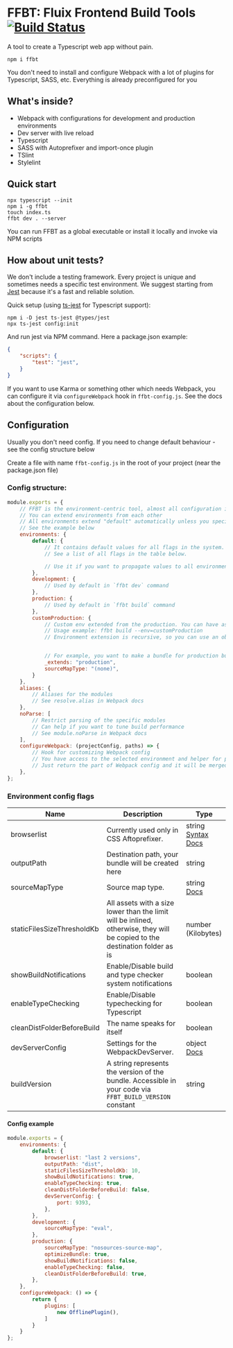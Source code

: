 # FFBT: Fluix Frontend Build Tools [![Build Status](https://travis-ci.org/fluix/ffbt.svg?branch=master)](https://travis-ci.org/fluix/ffbt)

A tool to create a Typescript web app without pain. 

`npm i ffbt`

You don't need to install and configure Webpack with a lot of plugins for Typescript, SASS, etc. 
Everything is already preconfigured for you

## What's inside?
- Webpack with configurations for development and production environments
- Dev server with live reload
- Typescript
- SASS with Autoprefixer and import-once plugin
- TSlint
- Stylelint

## Quick start
```shell script
npx typescript --init
npm i -g ffbt
touch index.ts
ffbt dev . --server
```

You can run FFBT as a global executable or install it locally and invoke via NPM scripts

## How about unit tests?
We don't include a testing framework. Every project is unique and sometimes needs a specific test environment. 
We suggest starting from [Jest](https://jestjs.io/) because it's a fast and reliable solution.

Quick setup (using [ts-jest](https://github.com/kulshekhar/ts-jest) for Typescript support):
```
npm i -D jest ts-jest @types/jest
npx ts-jest config:init
```
And run jest via NPM command. Here a package.json example:
```json
{
    "scripts": {
        "test": "jest",
    }
}
```

If you want to use Karma or something other which needs Webpack, you can configure it via `configureWebpack` hook in `ffbt-config.js`. See the docs about the configuration below.

## Configuration
Usually you don't need config. If you need to change default behaviour - see the config structure below

Create a file with name `ffbt-config.js` in the root of your project (near the package.json file)
### Config structure:
```javascript
module.exports = {
    // FFBT is the environment-centric tool, almost all configuration is described in environments
    // You can extend environments from each other
    // All environments extend "default" automatically unless you specify "_extends" property.
    // See the example below
    environments: {
        default: {
            // It contains default values for all flags in the system.
            // See a list of all flags in the table below.

            // Use it if you want to propagate values to all environments
        },
        development: {
            // Used by default in `ffbt dev` command
        },
        production: {
            // Used by default in `ffbt build` command
        },
        customProduction: {
            // Custom env extended from the production. You can have as many custom envs as you need
            // Usage example: ffbt build --env=customProduction
            // Environment extension is recursive, so you can use an object with deep nesting and everything will be OK


            // For example, you want to make a bundle for production but without source maps
            _extends: "production",
            sourceMapType: "(none)",
        }
    },
    aliases: {
        // Aliases for the modules
        // See resolve.alias in Webpack docs
    },
    noParse: [
        // Restrict parsing of the specific modules
        // Can help if you want to tune build performance
        // See module.noParse in Webpack docs
    ],
    configureWebpack: (projectConfig, paths) => {
        // Hook for customizing Webpack config
        // You have access to the selected environment and helper for path calculation
        // Just return the part of Webpack config and it will be merged with the main config automatically
    },
};
```

### Environment config flags
Name | Description | Type
--- | --- | ---
browserlist |  Currently used only in CSS Aftoprefixer. | string [Syntax Docs](https://github.com/browserslist/browserslist#full-list)
outputPath | Destination path, your bundle will be created here | string
sourceMapType | Source map type. | string [Docs](https://webpack.js.org/configuration/devtool/#devtool)
staticFilesSizeThresholdKb | All assets with a size lower than the limit will be inlined, otherwise, they will be copied to the destination folder as is | number (Kilobytes)
showBuildNotifications | Enable/Disable build and type checker system notifications | boolean
enableTypeChecking | Enable/Disable typechecking for Typescript | boolean
cleanDistFolderBeforeBuild | The name speaks for itself | boolean
devServerConfig | Settings for the WebpackDevServer. | object [Docs](https://webpack.js.org/configuration/dev-server/)
buildVersion | A string represents the version of the bundle. Accessible in your code via `FFBT_BUILD_VERSION` constant | string

#### Config example
```javascript
module.exports = {
    environments: {
        default: {
            browserlist: "last 2 versions",
            outputPath: "dist",
            staticFilesSizeThresholdKb: 10,
            showBuildNotifications: true,
            enableTypeChecking: true,
            cleanDistFolderBeforeBuild: false,
            devServerConfig: {
                port: 9393,
            },
        },
        development: {
            sourceMapType: "eval",
        },
        production: {
            sourceMapType: "nosources-source-map",
            optimizeBundle: true,
            showBuildNotifications: false,
            enableTypeChecking: false,
            cleanDistFolderBeforeBuild: true,
        },
    },
    configureWebpack: () => {
        return {
            plugins: [
                new OfflinePlugin(),
            ]
        }
    }
};
```
